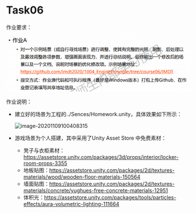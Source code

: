 # Task06

作业要求：

![image-20201109094600594](./image-20201109094600594.png)

作业说明：

- 建立好的场景为工程的../Sences/Homework.unity，具体效果如下所示：

  ![image-20201109100408315](E:\Document\Master\Homework\GameEngine\1004_EnginePrinciple-course06\image-20201109094948021.png)

- 游戏场景为个人搭建，其中采用了Unity Asset Store 中免费素材：

  - 凳子与衣柜素材：https://assetstore.unity.com/packages/3d/props/interior/locker-room-props-3355
  - 地板贴图：https://assetstore.unity.com/packages/2d/textures-materials/wood/wooden-floor-materials-150564
  - 墙面贴图：https://assetstore.unity.com/packages/2d/textures-materials/concrete/yughues-free-concrete-materials-12951
  - 体积光：https://assetstore.unity.com/packages/tools/particles-effects/aura-volumetric-lighting-111664
